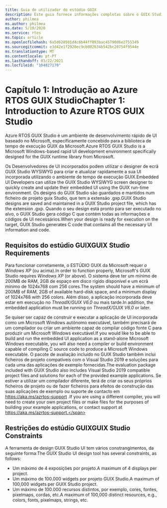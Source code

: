 ```yaml
---
title: Guia de utilizador do estúdio GUIX
description: Este guia fornece informações completas sobre o GUIX Studio, o ambiente de desenvolvimento rápido de UI baseado no Microsoft, especificamente concebido para a biblioteca de tempo de execução GUIX da Microsoft.
author: philmea
ms.author: philmea
ms.date: 5/19/2020
ms.service: rtos
ms.topic: article
ms.openlocfilehash: 6a5d628581d4c6b44ff093bac45790d6e2755349
ms.sourcegitcommit: e3d42e1f2920ec9cb002634b542bc20754f9544e
ms.translationtype: MT
ms.contentlocale: pt-PT
ms.lasthandoff: 03/22/2021
ms.locfileid: "104827170"
---
```

# <a name="chapter-1-introduction-to-azure-rtos-guix-studio"></a><span data-ttu-id="c10e7-103">Capítulo 1: Introdução ao Azure RTOS GUIX Studio</span><span class="sxs-lookup"><span data-stu-id="c10e7-103">Chapter 1: Introduction to Azure RTOS GUIX Studio</span></span>

<span data-ttu-id="c10e7-104">Azure RTOS GUIX Studio é um ambiente de desenvolvimento rápido de UI baseado no Microsoft, especificamente concebido para a biblioteca de tempo de execução GUIX da Microsoft.</span><span class="sxs-lookup"><span data-stu-id="c10e7-104">Azure RTOS GUIX Studio is a Microsoft Windows-based rapid UI development environment specifically designed for the GUIX runtime library from Microsoft.</span></span>

<span data-ttu-id="c10e7-105">Os Desenvolvedores de UI incorporados podem utilizar o designer de ecrã GUIX Studio WYSIWYG para criar e atualizar rapidamente a sua UI incorporada utilizando o ambiente de tempo de execução GUIX.</span><span class="sxs-lookup"><span data-stu-id="c10e7-105">Embedded UI Developers can utilize the GUIX Studio WYSIWYG screen designer to quickly create and update their embedded UI using the GUIX run-time environment.</span></span> <span data-ttu-id="c10e7-106">Os designs do GUIX Studio são guardados e mantidos num ficheiro de projeto guix Studio, que tem a extensão .gxp.</span><span class="sxs-lookup"><span data-stu-id="c10e7-106">GUIX Studio designs are saved and maintained in a GUIX Studio project file, which has the extension .gxp.</span></span> <span data-ttu-id="c10e7-107">Quando o seu design está pronto para ser executado no alvo, o GUIX Studio gera código C que contém todas as informações e códigos de UI necessários.</span><span class="sxs-lookup"><span data-stu-id="c10e7-107">When your design is ready for execution on the target, GUIX Studio generates C code that contains all the necessary UI information and code.</span></span>

## <a name="guix-studio-requirements"></a><span data-ttu-id="c10e7-108">Requisitos do estúdio GUIX</span><span class="sxs-lookup"><span data-stu-id="c10e7-108">GUIX Studio Requirements</span></span>

<span data-ttu-id="c10e7-109">Para funcionar corretamente, o ESTÚDIO GUIX da Microsoft requer *o Windows XP* (ou acima).</span><span class="sxs-lookup"><span data-stu-id="c10e7-109">In order to function properly, Microsoft's GUIX Studio requires *Windows XP* (or above).</span></span> <span data-ttu-id="c10e7-110">O sistema deve ter um mínimo de 200MB de RAM, 2GB de espaço em disco rígido disponível e um ecrã mínimo de 1024x768 com 256 cores.</span><span class="sxs-lookup"><span data-stu-id="c10e7-110">The system should have a minimum of 200MB of RAM, 2GB of available hard-disk space, and a minimum display of 1024x768 with 256 colors.</span></span> <span data-ttu-id="c10e7-111">Além disso, a aplicação incorporada deve estar em execução no *ThreadX/GUIX V6.0* ou mais tarde.</span><span class="sxs-lookup"><span data-stu-id="c10e7-111">In addition, the embedded application must be running on *ThreadX/GUIX V6.0* or later.</span></span>

<span data-ttu-id="c10e7-112">Se quiser ser capaz de construir e executar a aplicação de UI incorporada como um Microsoft Windows autónomo executável, também precisará de um compilador ou criar um ambiente capaz de compilar código fonte C para produzir um Microsoft Windows executável.</span><span class="sxs-lookup"><span data-stu-id="c10e7-112">If you would like to be able to build and run the embedded UI application as a stand-alone Microsoft Windows executable, you will also need a compiler or build environment capable of compiling C source code to produce a Microsoft Windows executable.</span></span> <span data-ttu-id="c10e7-113">O pacote de avaliação incluído no GUIX Studio também inclui ficheiros de projeto compatíveis com o Visual Studio 2019 e soluções para cada uma das aplicações de exemplo fornecidas.</span><span class="sxs-lookup"><span data-stu-id="c10e7-113">The evaluation package included with GUIX Studio also includes Visual Studio 2019 compatible project files and solutions for each of the provided example applications.</span></span> <span data-ttu-id="c10e7-114">Se estiver a utilizar um compilador diferente, terá de criar os seus próprios ficheiros de projeto ou de fazer ficheiros para efeitos de construção das suas aplicações de exemplo ou suporte de contacto em https://aka.ms/azrtos-support .</span><span class="sxs-lookup"><span data-stu-id="c10e7-114">If you are using a different compiler, you will need to create your own project files or make files for the purposes of building your example applications, or contact support at https://aka.ms/azrtos-support.</span></span>

## <a name="guix-studio-constraints"></a><span data-ttu-id="c10e7-115">Restrições do estúdio GUIX</span><span class="sxs-lookup"><span data-stu-id="c10e7-115">GUIX Studio Constraints</span></span>

<span data-ttu-id="c10e7-116">A ferramenta de design GUIX Studio UI tem vários constrangimentos, da seguinte forma:</span><span class="sxs-lookup"><span data-stu-id="c10e7-116">The GUIX Studio UI design tool has several constraints, as follows:</span></span>

- <span data-ttu-id="c10e7-117">Um máximo de 4 exposições por projeto.</span><span class="sxs-lookup"><span data-stu-id="c10e7-117">A maximum of 4 displays per project.</span></span>
- <span data-ttu-id="c10e7-118">Um máximo de 100.000 widgets por projeto GUIX Studio.</span><span class="sxs-lookup"><span data-stu-id="c10e7-118">A maximum of 100,000 widgets per GUIX Studio project.</span></span>
- <span data-ttu-id="c10e7-119">Um máximo de 100.000 recursos distintos, por exemplo, cores, fontes, pixelmaps, cordas, etc.</span><span class="sxs-lookup"><span data-stu-id="c10e7-119">A maximum of 100,000 distinct resources, e.g., colors, fonts, pixelmaps, strings, etc.</span></span>